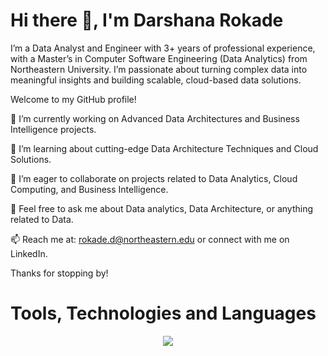 # Hi there 👋, I'm Darshana Rokade #

I’m a Data Analyst and Engineer with 3+ years of professional experience, with a Master’s in Computer Software Engineering (Data Analytics) from Northeastern University. I’m passionate about turning complex data into meaningful insights and building scalable, cloud-based data solutions.

Welcome to my GitHub profile!

🔭 I’m currently working on Advanced Data Architectures and Business Intelligence projects.

🌱 I’m learning about cutting-edge Data Architecture Techniques and Cloud Solutions.

👯 I’m eager to collaborate on projects related to Data Analytics, Cloud Computing, and Business Intelligence.

💬 Feel free to ask me about Data analytics, Data Architecture, or anything related to Data.

📫 Reach me at: rokade.d@northeastern.edu or connect with me on LinkedIn.

Thanks for stopping by!

# Tools, Technologies and Languages #
<p align="center">
  <a href="https://skillicons.dev">
    <img src="https://skillicons.dev/icons?i=py,r,mysql,mongodb,postgres,aws,azure,gcp,dynamodb,github,anaconda,docker,kafka,matlab,notion,sklearn,selenium,vscode&perline=9" />
  </a>
</p>
